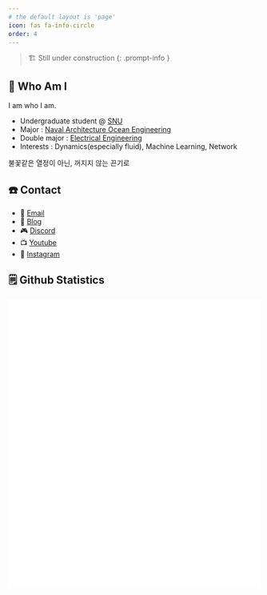 ```yaml
---
# the default layout is 'page'
icon: fas fa-info-circle
order: 4
---
```


> 🏗️  Still under construction
{: .prompt-info }

## 🤔 Who Am I

I am who I am. 

- Undergraduate student @ [SNU](https://snu.ac.kr)
- Major : [Naval Architecture Ocean Engineering](https://ship.snu.ac.kr)
- Double major : [Electrical Engineering](https://ee.snu.ac.kr)
- Interests : Dynamics(especially fluid), Machine Learning, Network

불꽃같은 열정이 아닌, 꺼지지 않는 끈기로

## ☎️ Contact

- 📨 [Email](mailto:celenort@snu.ac.kr)
- 💬 [Blog](https://celenort.github.io)
- 🎮 [Discord](https://discord.gg/f4MZxu3p)
- 📺 [Youtube](https://www.youtube.com/@celeskey)
- 📸 [Instagram](https://instagram.com/celen0rt)

## 🗒️ Github Statistics

![](https://raw.githubusercontent.com/Celenort/Celenort/master/github-metrics.svg)
